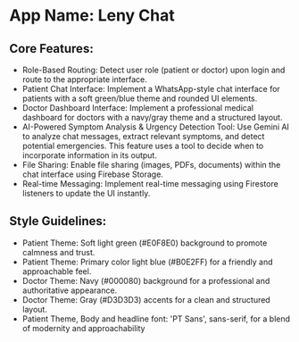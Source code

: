 # **App Name**: Leny Chat

## Core Features:

- Role-Based Routing: Detect user role (patient or doctor) upon login and route to the appropriate interface.
- Patient Chat Interface: Implement a WhatsApp-style chat interface for patients with a soft green/blue theme and rounded UI elements.
- Doctor Dashboard Interface: Implement a professional medical dashboard for doctors with a navy/gray theme and a structured layout.
- AI-Powered Symptom Analysis & Urgency Detection Tool: Use Gemini AI to analyze chat messages, extract relevant symptoms, and detect potential emergencies. This feature uses a tool to decide when to incorporate information in its output.
- File Sharing: Enable file sharing (images, PDFs, documents) within the chat interface using Firebase Storage.
- Real-time Messaging: Implement real-time messaging using Firestore listeners to update the UI instantly.

## Style Guidelines:

- Patient Theme: Soft light green (#E0F8E0) background to promote calmness and trust.
- Patient Theme: Primary color light blue (#B0E2FF) for a friendly and approachable feel.
- Doctor Theme: Navy (#000080) background for a professional and authoritative appearance.
- Doctor Theme: Gray (#D3D3D3) accents for a clean and structured layout.
- Patient Theme, Body and headline font: 'PT Sans', sans-serif, for a blend of modernity and approachability